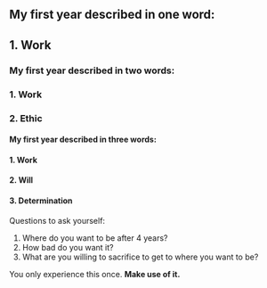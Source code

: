 ## My first year described in one word: 

## 1. Work

### My first year described in two words: 

### 1. Work

### 2. Ethic

#### My first year described in three words: 

#### 1. Work

#### 2. Will

#### 3. Determination

Questions to ask yourself:

1. Where do you want to be after 4 years?
2. How bad do you want it?
3. What are you willing to sacrifice to get to where you want to be?

You only experience this once. **Make use of it.**